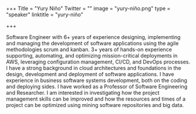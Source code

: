 ﻿+++
Title = "Yury Niño"
Twitter = ""
image = "yury-niño.png"
type = "speaker"
linktitle = "yury-niño"

+++

Software Engineer with 6+ years of experience designing, implementing and managing the development of software applications using the agile methodologies scrum and kanban. 3+ years of hands-on experience supporting, automating, and optimizing mission-critical deployments in AWS, leveraging configuration management, CI/CD, and DevOps processes.
I have a strong background in cloud architectures and foundations in the design, development and deployment of software applications. I have experience in business software systems development, both on the coding and deploying sides. I have worked as a Professor of Software Engineering and Researcher. I am interested in investigating how the project management skills can be improved and how the resources and times of a project can be optimized using mining software repositories and big data.
